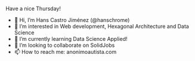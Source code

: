 Have a nice Thursday!
- 👋 Hi, I’m Hans Castro Jiménez (@hanschrome)
- 👀 I’m interested in Web development, Hexagonal Architecture and Data Science
- 🌱 I’m currently learning Data Science Applied!
- 💞️ I’m looking to collaborate on SolidJobs
- 📫 How to reach me: anonimoautista.com
